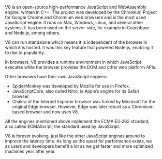 V8 is an open-source high-performance JavaScript and WebAssembly engine, written in C++. The project was developed by the Chromium Project for Google Chrome and Chromium web browsers and is the most used JavaScript engine. It runs on Mac, Windows, Linux, and several other systems. It has been used on the server-side, for example in Couchbase and Node.js, among others. 

V8 can run standalone which means it is independent of the browser in which it is hosted. It was this key feature that powered Node.js, enabling it to rise to popularity.

In browsers, V8 provides a runtime environment in which JavaScript executes while the browser provides the DOM and other web platform APIs.  

Other browsers have their own JavaScript engines:
 * SpiderMonkey was developed by Mozilla for use in Firefox.
 * JavaScriptCore, also called Nitro, is Apple’s engine for its Safari browser.
 * Chakra of the Internet Explorer browser was forked by Microsoft for the original Edge browser. However, Edge was later rebuilt as a Chromium-based browser and now uses V8.

All the engines mentioned above implement the ECMA ES-262 standard, also called ECMAScript, the standard used by JavaScript.

V8 is forever evolving, just like the other JavaScript engines around to improve the latency time. As long as the quest for performance exists, we as users and developers benefit a lot as we get faster and more optimized machines year after year.